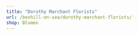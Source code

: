 ```yaml
---
title: "Dorothy Marchant Florists"
url: /bexhill-on-sea/dorothy-marchant-florists/
shop: Blumen
---
```

